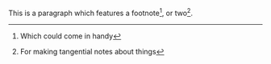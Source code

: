 This is a paragraph which features a footnote[^1], or two[^2].

[^1]: Which could come in handy

[^2]: For making tangential notes about things
